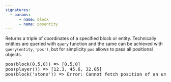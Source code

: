 ```yaml
---
signatures:
  - params:
      - name: block
      - name: posentity
---
```


Returns a triple of coordinates of a specified block or entity. Technically entities are queried with `query` function
and the same can be achieved with `query(entity,'pos')`, but for simplicity `pos` allows to pass all positional objects.

<pre>
pos(block(0,5,0)) => [0,5,0]
pos(player()) => [12.3, 45.6, 32.05]
pos(block('stone')) => Error: Cannot fetch position of an unrealized block
</pre>
